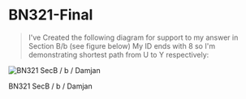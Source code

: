 # BN321-Final

> I've Created the following diagram for support to my answer in Section B/b (see figure below)
> My ID ends with 8 so I'm demonstrating shortest path from U to Y respectively:

![BN321 SecB / b / Damjan](https://sqlvaxnpekzyv3lxcw.blob.core.windows.net/helper/chrome-capture-2022-1-16%20(1).gif?sp=r&st=2022-02-16T04:57:28Z&se=2099-02-16T12:57:28Z&spr=https&sv=2020-08-04&sr=b&sig=71hLq9ZcEO0AzqTCVUCBxSyACTWLNdNgD9ypq%2B%2FdFZQ%3D)


BN321 SecB / b / Damjan
